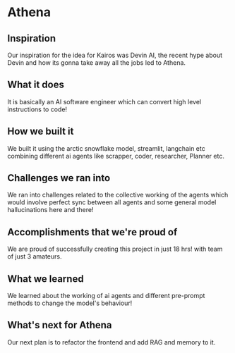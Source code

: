 # Athena
## Inspiration
Our inspiration for the idea for Kairos was Devin AI, the recent hype about Devin and how its gonna take away all the jobs led to Athena.
## What it does
It is basically an AI software engineer which can convert high level instructions to code!
## How we built it
We built it using the arctic snowflake model, streamlit, langchain etc combining different ai agents like scrapper, coder, researcher, Planner etc.
## Challenges we ran into
We ran into challenges related to the collective working of the agents which would involve perfect sync between all agents and some general model hallucinations here and there!
## Accomplishments that we're proud of
We are proud of successfully creating this project in just 18 hrs! with team of just 3 amateurs.
## What we learned
We learned about the working of ai agents and different pre-prompt methods to change the model's behaviour!
## What's next for Athena
Our next plan is to refactor the frontend and add RAG and memory to it.
